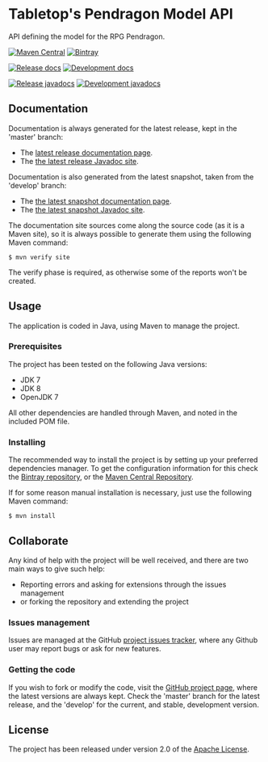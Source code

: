 # Tabletop's Pendragon Model API
API defining the model for the RPG Pendragon.

[![Maven Central](https://img.shields.io/maven-central/v/com.wandrell.tabletop.pendragon/pendragon-model-api.svg)][maven-repo]
[![Bintray](https://api.bintray.com/packages/bernardo-mg/tabletop-toolkits/pendragon-model-api/images/download.svg)][bintray-repo]

[![Release docs](https://img.shields.io/badge/docs-release-blue.svg)][site-release]
[![Development docs](https://img.shields.io/badge/docs-develop-blue.svg)][site-develop]

[![Release javadocs](https://img.shields.io/badge/javadocs-release-blue.svg)][javadoc-release]
[![Development javadocs](https://img.shields.io/badge/javadocs-develop-blue.svg)][javadoc-develop]

## Documentation

Documentation is always generated for the latest release, kept in the 'master' branch:

- The [latest release documentation page][site-release].
- The [the latest release Javadoc site][javadoc-release].

Documentation is also generated from the latest snapshot, taken from the 'develop' branch:

- The [the latest snapshot documentation page][site-develop].
- The [the latest snapshot Javadoc site][javadoc-develop].

The documentation site sources come along the source code (as it is a Maven site), so it is always possible to generate them using the following Maven command:

```
$ mvn verify site
```

The verify phase is required, as otherwise some of the reports won't be created.

## Usage

The application is coded in Java, using Maven to manage the project.

### Prerequisites

The project has been tested on the following Java versions:
* JDK 7
* JDK 8
* OpenJDK 7

All other dependencies are handled through Maven, and noted in the included POM file.

### Installing

The recommended way to install the project is by setting up your preferred dependencies manager. To get the configuration information for this check the [Bintray repository][bintray-repo], or the [Maven Central Repository][maven-repo].

If for some reason manual installation is necessary, just use the following Maven command:

```
$ mvn install
```

## Collaborate

Any kind of help with the project will be well received, and there are two main ways to give such help:

- Reporting errors and asking for extensions through the issues management
- or forking the repository and extending the project

### Issues management

Issues are managed at the GitHub [project issues tracker][issues], where any Github user may report bugs or ask for new features.

### Getting the code

If you wish to fork or modify the code, visit the [GitHub project page][scm], where the latest versions are always kept. Check the 'master' branch for the latest release, and the 'develop' for the current, and stable, development version.

## License

The project has been released under version 2.0 of the [Apache License][license].

[bintray-repo]: https://bintray.com/bernardo-mg/tabletop-toolkits/pendragon-model-api/view
[maven-repo]: http://mvnrepository.com/artifact/com.wandrell.tabletop.pendragon/pendragon-model-api
[issues]: https://github.com/Bernardo-MG/Tabletop-Pendragon-Model-API/issues
[javadoc-develop]: http://docs.wandrell.com/development/maven/pendragon-model-api/apidocs
[javadoc-release]: http://docs.wandrell.com/maven/pendragon-model-api/apidocs
[license]: http://www.apache.org/licenses/LICENSE-2.0
[scm]: https://github.com/bernardo-mg/tabletop-pendragon-model-api
[site-develop]: http://docs.wandrell.com/development/maven/pendragon-model-api
[site-release]: http://docs.wandrell.com/maven/pendragon-model-api